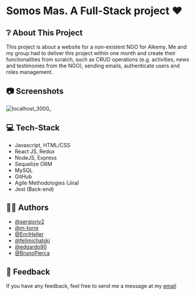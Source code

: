 # Somos Mas. A Full-Stack project ♥

## ❔ About This Project

This project is about a website for a non-existent NGO for Alkemy. Me and my group had to deliver this project within one month and create their functionalities from scratch, such as CRUD operations (e.g. activities, news and testimonies from the NGO), sending emails, authenticate users and roles management.

## 📷 Screenshots
![localhost_3000_](https://user-images.githubusercontent.com/62715874/177646895-4533a766-a25e-4743-8170-866e2e8a3c9c.png)


## 💻 Tech-Stack
- Javascript, HTML/CSS
- React JS, Redux
- NodeJS, Express
- Sequelize ORM
- MySQL
- GitHub
- Agile Methodologies (Jira)
- Jest (Back-end)

## 👨‍💻 Authors

- [@sergioriv2](https://www.github.com/sergioriv2)
- [@m-torre](https://www.github.com/m-torre)
- [@EnriHeller](https://www.github.com/EnriHeller)
- [@felimichalski](https://www.github.com/felimichalski)
- [@edgardo90](https://www.github.com/edgardo90)
- [@BrunoPierca](https://www.github.com/BrunoPierca)

## 📢 Feedback
If you have any feedback, feel free to send me a message at my [email](mailto:sergiorive02@gmail.com)
